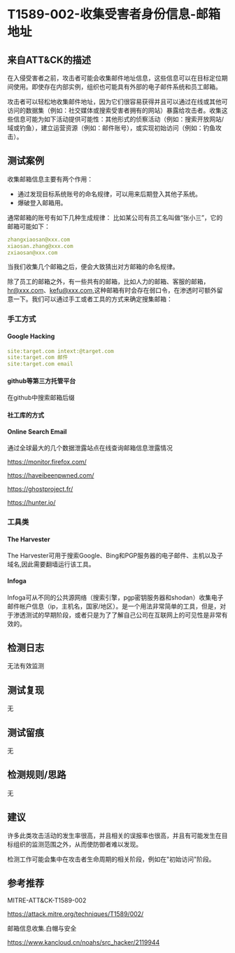 # T1589-002-收集受害者身份信息-邮箱地址

## 来自ATT&CK的描述

在入侵受害者之前，攻击者可能会收集邮件地址信息，这些信息可以在目标定位期间使用。即使存在内部实例，组织也可能具有外部的电子邮件系统和员工邮箱。

攻击者可以轻松地收集邮件地址，因为它们很容易获得并且可以通过在线或其他可访问的数据集（例如：社交媒体或搜索受害者拥有的网站）暴露给攻击者。收集这些信息可能为如下活动提供可能性：其他形式的侦察活动（例如：搜索开放网站/域或钓鱼），建立运营资源（例如：邮件账号），或实现初始访问（例如：钓鱼攻击）。

## 测试案例

收集邮箱信息主要有两个作用：

- 通过发现目标系统账号的命名规律，可以用来后期登入其他子系统。
- 爆破登入邮箱用。

通常邮箱的账号有如下几种生成规律： 比如某公司有员工名叫做“张小三”，它的邮箱可能如下：

```yml
zhangxiaosan@xxx.com
xiaosan.zhang@xxx.com
zxiaosan@xxx.com
```

当我们收集几个邮箱之后，便会大致猜出对方邮箱的命名规律。

除了员工的邮箱之外，有一些共有的邮箱，比如人力的邮箱、客服的邮箱，hr@xxx.com、kefu@xxx.com,这种邮箱有时会存在弱口令，在渗透时可额外留意一下。我们可以通过手工或者工具的方式来确定搜集邮箱：

### 手工方式

#### Google Hacking

```yml
site:target.com intext:@target.com
site:target.com 邮件
site:target.com email
```

#### github等第三方托管平台

在github中搜索邮箱后缀

#### 社工库的方式

#### Online Search Email

通过全球最大的几个数据泄露站点在线查询邮箱信息泄露情况

<https://monitor.firefox.com/>

<https://haveibeenpwned.com/>

<https://ghostproject.fr/>

<https://hunter.io/>

### 工具类

#### The Harvester

The Harvester可用于搜索Google、Bing和PGP服务器的电子邮件、主机以及子域名,因此需要翻墙运行该工具。

#### Infoga

Infoga可从不同的公共源网络（搜索引擎，pgp密钥服务器和shodan）收集电子邮件帐户信息（ip，主机名，国家/地区）。是一个用法非常简单的工具，但是，对于渗透测试的早期阶段，或者只是为了了解自己公司在互联网上的可见性是非常有效的。

## 检测日志

无法有效监测

## 测试复现

无

## 测试留痕

无

## 检测规则/思路

无

## 建议

许多此类攻击活动的发生率很高，并且相关的误报率也很高，并且有可能发生在目标组织的监测范围之外，从而使防御者难以发现。

检测工作可能会集中在攻击者生命周期的相关阶段，例如在"初始访问"阶段。

## 参考推荐

MITRE-ATT&CK-T1589-002

<https://attack.mitre.org/techniques/T1589/002/>

邮箱信息收集.白帽与安全

<https://www.kancloud.cn/noahs/src_hacker/2119944>

